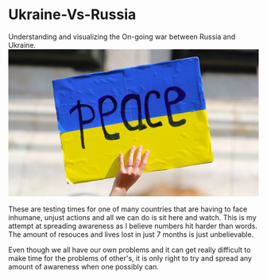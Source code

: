 # Ukraine-Vs-Russia
Understanding and visualizing the On-going war between Russia and Ukraine.
![Free_Ukraine](Peace-in-Ukraine-1070x630.png)

These are testing times for one of many countries that are having to face inhumane, unjust actions and all we can do is sit here and watch. This is my attempt at spreading awareness as I believe numbers hit harder than words. The amount of resouces and lives lost in just 7 months is just unbelievable. 

Even though we all have our own problems and it can get really difficult to make time for the problems of other's, it is only right to try and spread any amount of awareness when one possibly can. 
